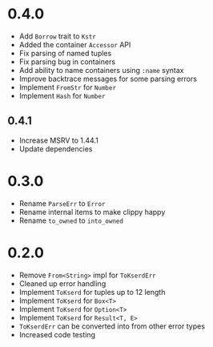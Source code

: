 
# 0.4.0
- Add `Borrow` trait to `Kstr`
- Added the container `Accessor` API
- Fix parsing of named tuples
- Fix parsing bug in containers
- Add ability to name containers using `:name` syntax
- Improve backtrace messages for some parsing errors
- Implement `FromStr` for `Number`
- Implement `Hash` for `Number`

## 0.4.1
- Increase MSRV to 1.44.1
- Update dependencies

# 0.3.0
- Rename `ParseErr` to `Error`
- Rename internal items to make clippy happy
- Rename `to_owned` to `into_owned`

# 0.2.0
- Remove `From<String>` impl for `ToKserdErr`
- Cleaned up error handling
- Implement `ToKserd` for tuples up to 12 length
- Implement `ToKserd` for `Box<T>`
- Implement `ToKserd` for `Option<T>`
- Implement `ToKserd` for `Result<T, E>`
- `ToKserdErr` can be converted into from other error types
- Increased code testing
